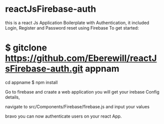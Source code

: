 # reactJsFirebase-auth
this is a react Js Application Boilerplate with Authentication, it included Login, Register and Password reset using Firebase
To get started: 

# $ gitclone https://github.com/Eberewill/reactJsFirebase-auth.git appnam
 cd appname
 $ npm install
 
 Go to firebase and craate a web application you will get your irebase Config details,
 
 navigate to src/Components/Firebase/firebase.js and input your values
 
 bravo you can now authenticate users on your react App. 
